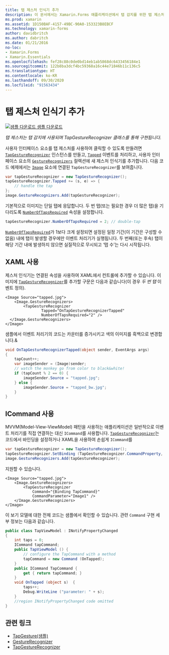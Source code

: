 ```yaml
---
title: 탭 제스처 인식기 추가
description: 이 문서에서는 Xamarin.Forms 애플리케이션에서 탭 감지를 위한 탭 제스처를 사용하는 방법을 설명합니다. 탭 감지는 TapGestureRecognizer 클래스를 사용하여 구현됩니다.
ms.prod: xamarin
ms.assetid: 1D150BAF-4157-49BC-90A0-153323B8EBCF
ms.technology: xamarin-forms
author: davidbritch
ms.author: dabritch
ms.date: 01/21/2016
no-loc:
- Xamarin.Forms
- Xamarin.Essentials
ms.openlocfilehash: fef28c88c0de0bd14eb1ab5868dc6433456184e1
ms.sourcegitcommit: 122b8ba3dcf4bc59368a16c44e71846b11c136c5
ms.translationtype: HT
ms.contentlocale: ko-KR
ms.lasthandoff: 09/30/2020
ms.locfileid: "91563434"
---
```

# <a name="add-a-tap-gesture-recognizer"></a>탭 제스처 인식기 추가

[![샘플 다운로드](~/media/shared/download.png) 샘플 다운로드](https://docs.microsoft.com/samples/xamarin/xamarin-forms-samples/workingwithgestures-tapgesture)

_탭 제스처는 탭 감지에 사용되며 TapGestureRecognizer 클래스를 통해 구현됩니다._

사용자 인터페이스 요소를 탭 제스처를 사용하여 클릭할 수 있도록 만들려면 [`TapGestureRecognizer`](xref:Xamarin.Forms.TapGestureRecognizer) 인스턴스를 만들고, [`Tapped`](xref:Xamarin.Forms.TapGestureRecognizer.Tapped) 이벤트를 처리하고, 사용자 인터페이스 요소의 [`GestureRecognizers`](xref:Xamarin.Forms.View.GestureRecognizers) 컬렉션에 새 제스처 인식기를 추가합니다. 다음 코드 예제에서는 [`Image`](xref:Xamarin.Forms.Image) 요소에 연결된 `TapGestureRecognizer`를 보여줍니다.

```csharp
var tapGestureRecognizer = new TapGestureRecognizer();
tapGestureRecognizer.Tapped += (s, e) => {
    // handle the tap
};
image.GestureRecognizers.Add(tapGestureRecognizer);
```

기본적으로 이미지는 단일 탭에 응답합니다. 두 번 탭(또는 필요한 경우 더 많은 탭)을 기다리도록 [`NumberOfTapsRequired`](xref:Xamarin.Forms.TapGestureRecognizer.NumberOfTapsRequired) 속성을 설정합니다.

```csharp
tapGestureRecognizer.NumberOfTapsRequired = 2; // double-tap
```

[`NumberOfTapsRequired`](xref:Xamarin.Forms.TapGestureRecognizer.NumberOfTapsRequired)가 1보다 크게 설정되면 설정된 일정 기간(이 기간은 구성할 수 없음) 내에 탭이 발생할 경우에만 이벤트 처리기가 실행됩니다. 두 번째(또는 후속) 탭이 해당 기간 내에 발생하지 않으면 실질적으로 무시되고 ‘탭 수’는 다시 시작됩니다.

## <a name="using-xaml"></a>XAML 사용

제스처 인식기는 연결된 속성을 사용하여 XAML에서 컨트롤에 추가할 수 있습니다. 이미지에 [`TapGestureRecognizer`](xref:Xamarin.Forms.TapGestureRecognizer)를 추가할 구문은 다음과 같습니다(이 경우 *두 번 탭* 이벤트 정의).

```xaml
<Image Source="tapped.jpg">
    <Image.GestureRecognizers>
        <TapGestureRecognizer
                Tapped="OnTapGestureRecognizerTapped"
                NumberOfTapsRequired="2" />
  </Image.GestureRecognizers>
</Image>
```

샘플에서 이벤트 처리기의 코드는 카운터를 증가시키고 색의 이미지를 흑백으로 변경합니다.&amp;

```csharp
void OnTapGestureRecognizerTapped(object sender, EventArgs args)
{
    tapCount++;
    var imageSender = (Image)sender;
    // watch the monkey go from color to black&white!
    if (tapCount % 2 == 0) {
        imageSender.Source = "tapped.jpg";
    } else {
        imageSender.Source = "tapped_bw.jpg";
    }
}
```

## <a name="using-icommand"></a>ICommand 사용

MVVM(Model-View-ViewModel) 패턴을 사용하는 애플리케이션은 일반적으로 이벤트 처리기를 직접 연결하는 대신 `ICommand`를 사용합니다. [`TapGestureRecognizer`](xref:Xamarin.Forms.TapGestureRecognizer)는 코드에서 바인딩을 설정하거나 XAML을 사용하여 손쉽게 `ICommand`를

```csharp
var tapGestureRecognizer = new TapGestureRecognizer();
tapGestureRecognizer.SetBinding (TapGestureRecognizer.CommandProperty, "TapCommand");
image.GestureRecognizers.Add(tapGestureRecognizer);
```

지원할 수 있습니다.

```xaml
<Image Source="tapped.jpg">
    <Image.GestureRecognizers>
        <TapGestureRecognizer
            Command="{Binding TapCommand}"
            CommandParameter="Image1" />
    </Image.GestureRecognizers>
</Image>
```

이 보기 모델에 대한 전체 코드는 샘플에서 확인할 수 있습니다. 관련 `Command` 구현 세부 정보는 다음과 같습니다.

```csharp
public class TapViewModel : INotifyPropertyChanged
{
    int taps = 0;
    ICommand tapCommand;
    public TapViewModel () {
        // configure the TapCommand with a method
        tapCommand = new Command (OnTapped);
    }
    public ICommand TapCommand {
        get { return tapCommand; }
    }
    void OnTapped (object s)  {
        taps++;
        Debug.WriteLine ("parameter: " + s);
    }
    //region INotifyPropertyChanged code omitted
}
```

## <a name="related-links"></a>관련 링크

- [TapGesture(샘플)](/samples/xamarin/xamarin-forms-samples/workingwithgestures-tapgesture)
- [GestureRecognizer](xref:Xamarin.Forms.GestureRecognizer)
- [TapGestureRecognizer](xref:Xamarin.Forms.TapGestureRecognizer)